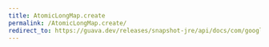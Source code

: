```yaml
---
title: AtomicLongMap.create
permalink: /AtomicLongMap.create/
redirect_to: https://guava.dev/releases/snapshot-jre/api/docs/com/google/common/util/concurrent/AtomicLongMap.html#create--
---
```

